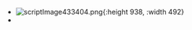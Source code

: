 - ![scriptImage433404.png](../assets/scriptImage433404_1641735456437_0.png){:height 938, :width 492}
-